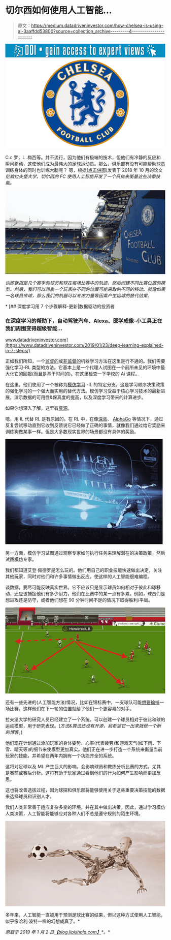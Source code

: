 # 切尔西如何使用人工智能…

> 原文：<https://medium.datadriveninvestor.com/how-chelsea-is-using-ai-3aaffdd53800?source=collection_archive---------4----------------------->

[![](img/325e7ce4f24ead1b1e5ddd0e9c3f8166.png)](http://www.track.datadriveninvestor.com/1B9E)![](img/69f83130a69ca77741b8d8acf962ced9.png)

C.c 罗，L .梅西等。并不流行，因为他们有极端的技术，但他们有冷静的反应和瞬间移动，这使他们成为最伟大的足球运动员。那么，俱乐部有没有可能帮助球员训练身体的同时也训练大脑呢？
嗯，根据[(点击供图)](https://www.mdpi.com/2075-4663/6/4/130)发表于 2018 年 10 月的论文*伦敦拉夫堡大学，切尔西的 FC 使用人工智能开发了一个系统来衡量这些决策技能。*

*![](img/4a08a4557f9795e4aceb2fa35fddbdbe.png)*

*训练数据是几个赛季的球员和球在每场比赛中的轨迹，然后创建不同比赛位置的模型。然后，我们可以想象一个玩家在不同的位置可能采取的不同的移动。就像如果一名球员传球，那么我们的机器可以考虑力量等因素产生运球的替代结果。*

*[](https://www.datadriveninvestor.com/2019/01/23/deep-learning-explained-in-7-steps/) [## 深度学习用 7 个步骤解释-更新|数据驱动的投资者

### 在深度学习的帮助下，自动驾驶汽车、Alexa、医学成像-小工具正在我们周围变得超级智能…

www.datadriveninvestor.com](https://www.datadriveninvestor.com/2019/01/23/deep-learning-explained-in-7-steps/) 

正如我们所知，一个[监督的](https://towardsdatascience.com/supervised-vs-unsupervised-learning-14f68e32ea8d)或[非监督的](https://towardsdatascience.com/supervised-vs-unsupervised-learning-14f68e32ea8d)机器学习方法在这里是行不通的。我们需要强化学习-RL 类型的方法。它基本上是一个代理人试图在一个前所未见的环境中最大化它的回报(而且是基于时间的)。在这里检查一下学校的 Ai 课程[。](https://www.theschool.ai/)

在这里，他们使用了一个被称为[模仿学习](https://dl.acm.org/citation.cfm?id=3054912) -IL 的特定分支，这是学习顺序决策政策的强化学习的一个强大而实用的替代方法。模仿学习受益于核心学习技术的最新进展，演示数据的可用性&保真度的提高，以及深度学习带来的计算进步。

如果你想深入了解，这里有[资源](https://sites.google.com/view/icml2018-imitation-learning/)。

嗯，用 IL 代替 RL 是有原因的。在 RL 中，在像[深蓝](https://en.wikipedia.org/wiki/Deep_Blue_(chess_computer))、 [AlphaGo](https://deepmind.com/research/alphago/) 等情况下，通过反复尝试移动直到它收到反馈说它已经做了正确的事情，就像我们通过给它奖励来训练狗做某事一样。但是大多数现实世界的场景都没有具体的奖励。

![](img/e9c460888b6c5451e86cecdeaec6f0e9.png)

另一方面，模仿学习试图通过观察专家如何执行任务来理解潜在的决策政策，然后试图模仿专家。

我们都知道艾登·佩德罗是怎么玩的。他们用自己的职业技能快速做出决定，关注其他玩家，同时对他们和许多事情做出反应，使这样的人工智能很难编程。

谈数据，要尽可能反映真实世界。它不应该只是显示球员如何相对于彼此和球移动，还应该捕捉他们有多少耐力，他们在比赛中的某一点有多累。例如，球员们是想进攻还是防守，或者他们想在 90 分钟时间不足的情况下取得胜利/平局。

![](img/cb1f4a616ccbb3464166e78061e67033.png)

还有一些先进的(人工智能方法)情况，比如在锦标赛中，一支球队可能[想要输掉](https://www.telegraph.co.uk/world-cup/2018/06/28/england-should-want-lose-against-belgium/)一场比赛，这样他们在下一轮的位置就给了他们一个更容易的对手。

拉夫堡大学的研究人员已经建立了一个系统，可以创建一个球员相对于彼此和球的运动模型，用于研究表现。(*方法&算法还没有开源，我希望它一出来就做一个新的博客*。)

他们现在计划通过添加玩家的身体姿势、心率(代表疲劳)和游戏天气(如下雨、下雪、晴天等)的细节来使模型更加真实。他们正在进一步打造一个系统来衡量当前玩家的技能，并希望在两年内拥有一个功能齐全的系统。

这将对足球以及 ML 产生巨大的影响。会影响球员和教练分析比赛的方式，尤其是赛前或赛后分析。这将有助于玩家通过看到他们的行为如何产生影响而更加反思。

这也将改善选拔过程，因为球探和俱乐部将能够使用关于这些重要决策技能的数据来选择球员和识别人才。

我们人类非常善于适应复杂多变的环境，并在其中做出决策。因此，通过学习模仿人类决策，人工智能将能够应对各种人们不总是遵守规则的陌生环境。

![](img/7d3496b48b114bf3448e94750afbff8e.png)

多年来，人工智能一直被用于预测足球比赛的结果，但以这种方式使用人工智能，似乎像哈利·波特一样的幻想成真了。* 

**原载于 2019 年 1 月 2 日*[*【blog.lipishala.com】*](https://blog.lipishala.com/2019/01/02/how-chelsea-is-using-ai/)*。**